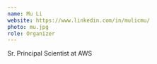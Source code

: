 ```yaml
---
name: Mu Li
website: https://www.linkedin.com/in/mulicmu/
photo: mu.jpg
role: Organizer
---
```


Sr. Principal Scientist at AWS